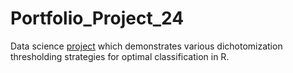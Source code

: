# Portfolio_Project_24
Data science [project](https://johnpaulinepineda.github.io/Portfolio_Project_24/) which demonstrates various dichotomization thresholding strategies for optimal classification in R.
